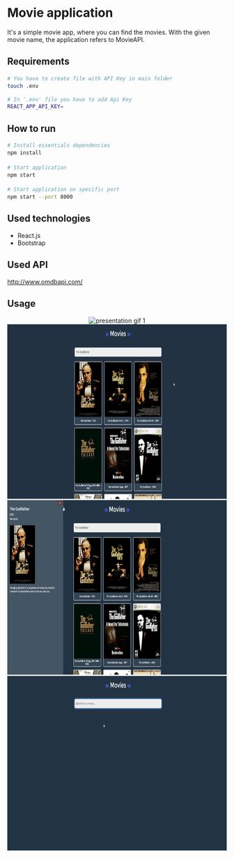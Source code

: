 # Movie application


 It's a simple movie app, where you can find the movies. With the given movie name, the application refers to MovieAPI.

## Requirements

```bash
# You have to create file with API Key in main folder 
touch .env
```


```bash
# In '.env' file you have to add Api Key
REACT_APP_API_KEY=
```

## How to run

```bash
# Install essentials dependencies
npm install

# Start application
npm start

# Start application on specific port
npm start --port 8000

```




 ## Used technologies
 * React.js
 * Bootstrap

 ## Used API
 http://www.omdbapi.com/

## Usage
<p align="center"><img class="card-img-top" src="./presentation/I.gif" alt="presentation gif 1" width="550px" height="550px">
<img class="card-img-top" src="./presentation/II.gif" alt="presentation gif 1" width="750px" height="400px">
<img class="card-img-top" src="./presentation/III.gif" alt="presentation gif 1" width="750px" height="400px">
<img class="card-img-top" src="./presentation/IV.gif" alt="presentation gif 1" width="750px" height="400px">
</p>


